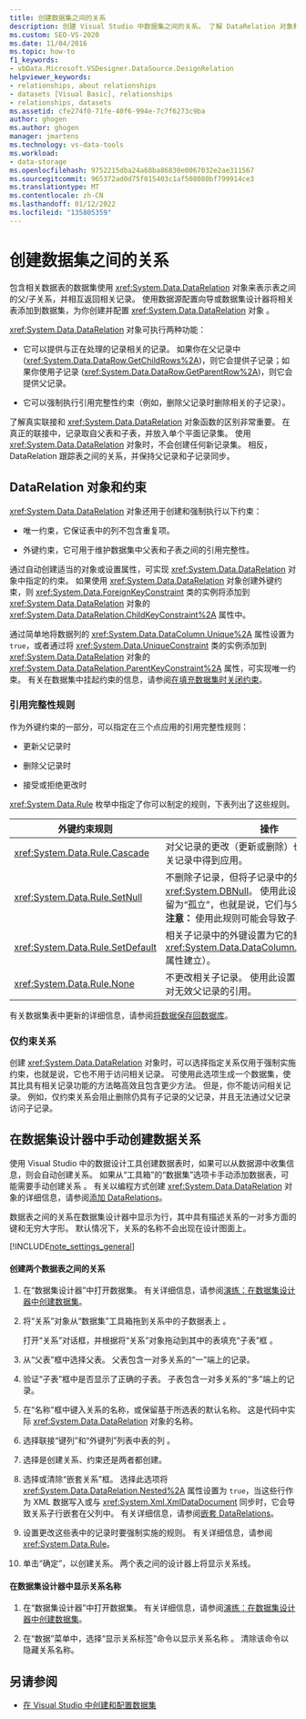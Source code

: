 ```yaml
---
title: 创建数据集之间的关系
description: 创建 Visual Studio 中数据集之间的关系。 了解 DataRelation 对象和约束。 在数据集管理器中手动创建数据关系。
ms.custom: SEO-VS-2020
ms.date: 11/04/2016
ms.topic: how-to
f1_keywords:
- vbData.Microsoft.VSDesigner.DataSource.DesignRelation
helpviewer_keywords:
- relationships, about relationships
- datasets [Visual Basic], relationships
- relationships, datasets
ms.assetid: cfe274f0-71fe-40f6-994e-7c7f6273c9ba
author: ghogen
ms.author: ghogen
manager: jmartens
ms.technology: vs-data-tools
ms.workload:
- data-storage
ms.openlocfilehash: 9752215dba24a68ba86830e0067032e2ae311567
ms.sourcegitcommit: 965372ad0d75f015403c1af508080bf799914ce3
ms.translationtype: MT
ms.contentlocale: zh-CN
ms.lasthandoff: 01/12/2022
ms.locfileid: "135805359"
---
```

# <a name="create-relationships-between-datasets"></a>创建数据集之间的关系
包含相关数据表的数据集使用 <xref:System.Data.DataRelation> 对象来表示表之间的父/子关系，并相互返回相关记录。 使用数据源配置向导或数据集设计器将相关表添加到数据集，为你创建并配置 <xref:System.Data.DataRelation> 对象 。

<xref:System.Data.DataRelation> 对象可执行两种功能：

- 它可以提供与正在处理的记录相关的记录。 如果你在父记录中 (<xref:System.Data.DataRow.GetChildRows%2A>)，则它会提供子记录；如果你使用子记录 (<xref:System.Data.DataRow.GetParentRow%2A>)，则它会提供父记录。

- 它可以强制执行引用完整性约束（例如，删除父记录时删除相关的子记录）。

了解真实联接和 <xref:System.Data.DataRelation> 对象函数的区别非常重要。 在真正的联接中，记录取自父表和子表，并放入单个平面记录集。 使用 <xref:System.Data.DataRelation> 对象时，不会创建任何新记录集。 相反，DataRelation 跟踪表之间的关系，并保持父记录和子记录同步。

## <a name="datarelation-objects-and-constraints"></a>DataRelation 对象和约束
<xref:System.Data.DataRelation> 对象还用于创建和强制执行以下约束：

- 唯一约束，它保证表中的列不包含重复项。

- 外键约束，它可用于维护数据集中父表和子表之间的引用完整性。

通过自动创建适当的对象或设置属性，可实现 <xref:System.Data.DataRelation> 对象中指定的约束。 如果使用 <xref:System.Data.DataRelation> 对象创建外键约束，则 <xref:System.Data.ForeignKeyConstraint> 类的实例将添加到 <xref:System.Data.DataRelation> 对象的 <xref:System.Data.DataRelation.ChildKeyConstraint%2A> 属性中。

通过简单地将数据列的 <xref:System.Data.DataColumn.Unique%2A> 属性设置为 `true`，或者通过将 <xref:System.Data.UniqueConstraint> 类的实例添加到 <xref:System.Data.DataRelation> 对象的 <xref:System.Data.DataRelation.ParentKeyConstraint%2A> 属性，可实现唯一约束。 有关在数据集中挂起约束的信息，请参阅[在填充数据集时关闭约束](../data-tools/turn-off-constraints-while-filling-a-dataset.md)。

### <a name="referential-integrity-rules"></a>引用完整性规则
作为外键约束的一部分，可以指定在三个点应用的引用完整性规则：

- 更新父记录时

- 删除父记录时

- 接受或拒绝更改时

<xref:System.Data.Rule> 枚举中指定了你可以制定的规则，下表列出了这些规则。

|外键约束规则|操作|
| - |------------|
|<xref:System.Data.Rule.Cascade>|对父记录的更改（更新或删除）也会在子表中的相关记录中得到应用。|
|<xref:System.Data.Rule.SetNull>|不删除子记录，但将子记录中的外键设置为 <xref:System.DBNull>。 使用此设置，子记录可以保留为“孤立”，也就是说，它们与父记录没有关系。 **注意：** 使用此规则可能会导致子表中的数据无效。|
|<xref:System.Data.Rule.SetDefault>|相关子记录中的外键设置为它的默认值（由该列的 <xref:System.Data.DataColumn.DefaultValue%2A> 属性建立）。|
|<xref:System.Data.Rule.None>|不更改相关子记录。 使用此设置，子记录可以包含对无效父记录的引用。|

有关数据集表中更新的详细信息，请参阅[将数据保存回数据库](../data-tools/save-data-back-to-the-database.md)。

### <a name="constraint-only-relations"></a>仅约束关系
创建 <xref:System.Data.DataRelation> 对象时，可以选择指定关系仅用于强制实施约束，也就是说，它也不用于访问相关记录。 可使用此选项生成一个数据集，使其比具有相关记录功能的方法略高效且包含更少方法。 但是，你不能访问相关记录。 例如，仅约束关系会阻止删除仍具有子记录的父记录，并且无法通过父记录访问子记录。

## <a name="manually-creating-a-data-relation-in-the-dataset-designer"></a>在数据集设计器中手动创建数据关系
使用 Visual Studio 中的数据设计工具创建数据表时，如果可以从数据源中收集信息，则会自动创建关系。 如果从“工具箱”的“数据集”选项卡手动添加数据表，可能需要手动创建关系 。 有关以编程方式创建 <xref:System.Data.DataRelation> 对象的详细信息，请参阅[添加 DataRelations](/dotnet/framework/data/adonet/dataset-datatable-dataview/adding-datarelations)。

数据表之间的关系在数据集设计器中显示为行，其中具有描述关系的一对多方面的键和无穷大字形。 默认情况下，关系的名称不会出现在设计图面上。

[!INCLUDE[note_settings_general](../data-tools/includes/note_settings_general_md.md)]

#### <a name="to-create-a-relationship-between-two-data-tables"></a>创建两个数据表之间的关系

1. 在“数据集设计器”中打开数据集。 有关详细信息，请参阅[演练：在数据集设计器中创建数据集](walkthrough-creating-a-dataset-with-the-dataset-designer.md)。

2. 将“关系”对象从“数据集”工具箱拖到关系中的子数据表上 。

     打开“关系”对话框，并根据将“关系”对象拖动到其中的表填充“子表”框  。

3. 从“父表”框中选择父表。 父表包含一对多关系的“一”端上的记录。

4. 验证“子表”框中是否显示了正确的子表。 子表包含一对多关系的“多”端上的记录。

5. 在“名称”框中键入关系的名称，或保留基于所选表的默认名称。 这是代码中实际 <xref:System.Data.DataRelation> 对象的名称。

6. 选择联接“键列”和“外键列”列表中表的列 。

7. 选择是创建关系、约束还是两者都创建。

8. 选择或清除“嵌套关系”框。 选择此选项将 <xref:System.Data.DataRelation.Nested%2A> 属性设置为 `true`，当这些行作为 XML 数据写入或与 <xref:System.Xml.XmlDataDocument> 同步时，它会导致关系子行嵌套在父列中。 有关详细信息，请参阅[嵌套 DataRelations](/dotnet/framework/data/adonet/dataset-datatable-dataview/nesting-datarelations)。

9. 设置更改这些表中的记录时要强制实施的规则。 有关详细信息，请参阅 <xref:System.Data.Rule>。

10. 单击“确定”，以创建关系。 两个表之间的设计器上将显示关系线。

#### <a name="to-display-a-relation-name-in-the-dataset-designer"></a>在数据集设计器中显示关系名称

1. 在“数据集设计器”中打开数据集。 有关详细信息，请参阅[演练：在数据集设计器中创建数据集](walkthrough-creating-a-dataset-with-the-dataset-designer.md)。

2. 在“数据”菜单中，选择“显示关系标签”命令以显示关系名称 。 清除该命令以隐藏关系名称。

## <a name="see-also"></a>另请参阅

- [在 Visual Studio 中创建和配置数据集](../data-tools/create-and-configure-datasets-in-visual-studio.md)
